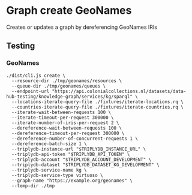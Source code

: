 # Graph create GeoNames

Creates or updates a graph by dereferencing GeoNames IRIs

## Testing

### GeoNames

    ./dist/cli.js create \
      --resource-dir ./tmp/geonames/resources \
      --queue-dir ./tmp/geonames/queues \
      --endpoint-url "https://api.colonialcollections.nl/datasets/data-hub-testing/knowledge-graph/services/kg/sparql" \
      --locations-iterate-query-file ./fixtures/iterate-locations.rq \
      --countries-iterate-query-file ./fixtures/iterate-countries.rq \
      --iterate-wait-between-requests 100 \
      --iterate-timeout-per-request 300000 \
      --iterate-number-of-iris-per-request 2 \
      --dereference-wait-between-requests 100 \
      --dereference-timeout-per-request 300000 \
      --dereference-number-of-concurrent-requests 1 \
      --dereference-batch-size 1 \
      --triplydb-instance-url "$TRIPLYDB_INSTANCE_URL" \
      --triplydb-api-token "$TRIPLYDB_API_TOKEN" \
      --triplydb-account "$TRIPLYDB_ACCOUNT_DEVELOPMENT" \
      --triplydb-dataset "$TRIPLYDB_DATASET_KG_DEVELOPMENT" \
      --triplydb-service-name kg \
      --triplydb-service-type virtuoso \
      --graph-name "https://example.org/geonames" \
      --temp-dir ./tmp
